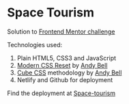 # Space Tourism

Solution to [Frontend Mentor challenge](https://www.frontendmentor.io/challenges/space-tourism-multipage-website-gRWj1URZ3)

Technologies used:

1. Plain HTML5, CSS3 and JavaScript
2. [Modern CSS Reset](https://piccalil.li/blog/a-modern-css-reset/) by [Andy Bell](https://piccalil.li/)
3. [Cube CSS](https://cube.fyi/) methodology by [Andy Bell](https://piccalil.li/)
4. Netlify and Github for deployment

Find the deployment at [Space-tourism](https://space-tourism-akhileshm97.netlify.app/)
